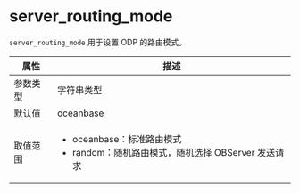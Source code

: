 # server_routing_mode

`server_routing_mode` 用于设置 ODP 的路由模式。

|  属性    | 描述     |
|----------|---------|
| 参数类型 |   字符串类型      |
| 默认值   | oceanbase     |
| 取值范围 | <ul><li>oceanbase：标准路由模式</li><li>random：随机路由模式，随机选择 OBServer 发送请求</li></ul>  |
